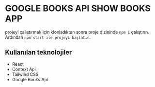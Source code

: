 # GOOGLE BOOKS API SHOW BOOKS APP

projeyi çalıştırmak için klonladıktan sonra proje dizininde `npm i` çalıştırın. Ardından `npm start ile projeyi başlatın`.

## Kullanılan teknolojiler

- React
- Context Api
- Tailwind CSS
- Google Books Api
